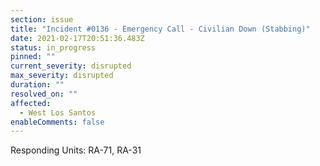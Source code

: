 ```yaml
---
section: issue
title: "Incident #0136 - Emergency Call - Civilian Down (Stabbing)"
date: 2021-02-17T20:51:36.483Z
status: in_progress
pinned: ""
current_severity: disrupted
max_severity: disrupted
duration: ""
resolved_on: ""
affected:
  - West Los Santos
enableComments: false
---
```

Responding Units: RA-71, RA-31